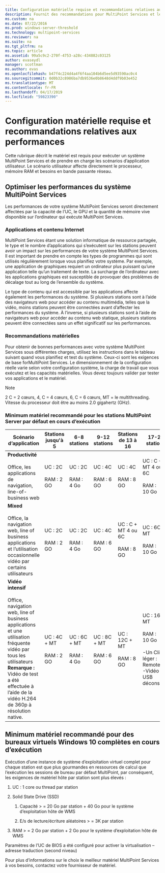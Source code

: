 ```yaml
---
title: Configuration matérielle requise et recommandations relatives aux performances
description: Fournit des recommandations pour MultiPoint Services et les exigences matérielles et de performances
ms.custom: na
ms.date: 07/22/2016
ms.prod: windows-server-threshold
ms.technology: multipoint-services
ms.reviewer: na
ms.suite: na
ms.tgt_pltfrm: na
ms.topic: article
ms.assetid: 99a5c9c2-270f-4753-a28c-434882c03125
author: evaseydl
manager: scottman
ms.author: evas
ms.openlocfilehash: b47f4c224d4a4f6f4aa104b6d5ee5d93590ac0c4
ms.sourcegitcommit: 0d0b32c8986ba7db9536e0b8648d4ddf9b03e452
ms.translationtype: MT
ms.contentlocale: fr-FR
ms.lasthandoff: 04/17/2019
ms.locfileid: "59823390"
---
```

# <a name="hardware-requirements-and-performance-recommendations"></a>Configuration matérielle requise et recommandations relatives aux performances
Cette rubrique décrit le matériel est requis pour exécuter un système MultiPoint Services et de prendre en charge les scénarios d’application utilisateur. Le scénario utilisateur affecte directement le processeur, mémoire RAM et besoins en bande passante réseau.  

## <a name="optimize-multipoint-services-system-performance"></a>Optimiser les performances du système MultiPoint Services  
Les performances de votre système MultiPoint Services seront directement affectées par la capacité de l’UC, le GPU et la quantité de mémoire vive disponible sur l’ordinateur qui exécute MultiPoint Services.  
  
### <a name="applications-and-internet-content"></a>Applications et contenu Internet  
MultiPoint Services étant une solution informatique de ressource partagée, le type et le nombre d’applications qui s’exécutent sur les stations peuvent avoir un impact sur les performances de votre système MultiPoint Services. Il est important de prendre en compte les types de programmes qui sont utilisés régulièrement lorsque vous planifiez votre système. Par exemple, une application de graphiques requiert un ordinateur plus puissant qu’une application telle qu’un traitement de texte. La surcharge de l’ordinateur avec les applications graphiques est susceptible de provoquer des problèmes de décalage tout au long de l’ensemble du système.  
  
Le type de contenu qui est accessible par les applications affecte également les performances du système. Si plusieurs stations sont à l’aide des navigateurs web pour accéder au contenu multimédia, telles que la vidéo, moins stations peuvent être connectées avant d’affecter les performances du système. À l’inverse, si plusieurs stations sont à l’aide de navigateurs web pour accéder au contenu web statique, plusieurs stations peuvent être connectées sans un effet significatif sur les performances.  
  
### <a name="hardware-recommendations"></a>Recommandations matérielles  
Pour obtenir de bonnes performances avec votre système MultiPoint Services sous différentes charges, utilisez les instructions dans le tableau suivant quand vous planifiez et test du système. Ceux-ci sont les exigences de base forMultiPoint Services. Le dimensionnement de la configuration réelle varie selon votre configuration système, la charge de travail que vous exécutez et les capacités matérielles. Vous devez toujours valider par tester vos applications et le matériel.  
  
> [!NOTE]  
> 2 C = 2 cœurs, 4, C = 4 cœurs, 6, C = 6 cœurs, MT = le multithreading. Vitesse du processeur doit être au moins 2.0 gigahertz (GHz).  
  
### <a name="minimum-recommended-hardware-for-running-default-multipoint-server-stations"></a>Minimum matériel recommandé pour les stations MultiPoint Server par défaut en cours d’exécution  
  
|Scénario d’application|Stations jusqu'à 5|6-8 stations|9-12 stations|Stations de 13 à 16|17-20 stations|Du 21 au 24 stations|  
|------------------------|----------------------|-------------------|------------------|-------------------|-------------------|-----------------|  
|**Productivité**<br /><br />Office, les applications de navigation, line-of-business web|UC : 2C<br /><br />RAM : 2 GO|UC : 2C<br /><br />RAM : 4 Go|UC : 4C<br /><br />RAM : 6 GO|UC : 4C<br /><br />RAM : 8 GO|UC : C + MT 4 ou 6C<br /><br />RAM : 10 Go| UC : 6C + MT<br /><br />RAM : 12 GO|
|**Mixed**<br /><br />Office, la navigation web, line of business applications et l’utilisation occasionnelle vidéo par certains utilisateurs|UC : 2C<br /><br />RAM : 2 GO|UC : 2C<br /><br />RAM : 4 Go|UC : 4C<br /><br />RAM : 6 GO|UC : C + MT 4 ou 6C<br /><br />RAM : 8 GO|UC : 6C + MT<br /><br />RAM : 10 Go| UC : 6C + MT<br /><br />RAM : 12 GO| 
|**Vidéo intensif**<br /><br />Office, navigation web, line of business applications et une utilisation fréquente vidéo par tous les utilisateurs **Remarque :** Vidéo de test a été effectuée à l’aide de la vidéo H.264 de 360p à résolution native.|UC : 4C + MT<br /><br />RAM : 2 GO|UC : 6C + MT<br /><br />RAM : 4 Go|UC : 8C + MT<br /><br />RAM : 6 GO|UC : 12C + MT<br /><br />RAM : 8 GO|UC : 16C + MT<br /><br />RAM : 10 Go<br /><br />-Un Client léger : RemoteFX<br />-Vidéo USB déconseillé| UC : 20C + MT<br /><br />RAM : 12 GO<br /><br />-Un Client léger : RemoteFX<br />-Vidéo USB déconseillé|   
  
## <a name="minimum-recommended-hardware-for-running-full-windows-10-virtual-desktops"></a>Minimum matériel recommandé pour des bureaux virtuels Windows 10 complètes en cours d’exécution  
Exécution d’une instance de système d’exploitation virtuel complet pour chaque station est que plus gourmandes en ressources de calcul que l’exécution les sessions de bureau par défaut MultiPoint, par conséquent, les exigences de matériel hôte par station sont plus élevés :  
  
1.  UC : 1 core ou thread par station  
  
2.  Solid State Drive (SSD)  
  
    1.  Capacité > = 20 Go par station + 40 Go pour le système d’exploitation hôte de WMS  
  
    2.  E/s de lecture/écriture aléatoires > = 3K par station  
  
3.  RAM > = 2 Go par station + 2 Go pour le système d’exploitation hôte de WMS  
  
Paramètres de l’UC de BIOS a été configuré pour activer la virtualisation – adresse traduction (second niveau)  
  
Pour plus d’informations sur le choix le meilleur matériel MultiPoint Services à vos besoins, contactez votre fournisseur de matériel.  